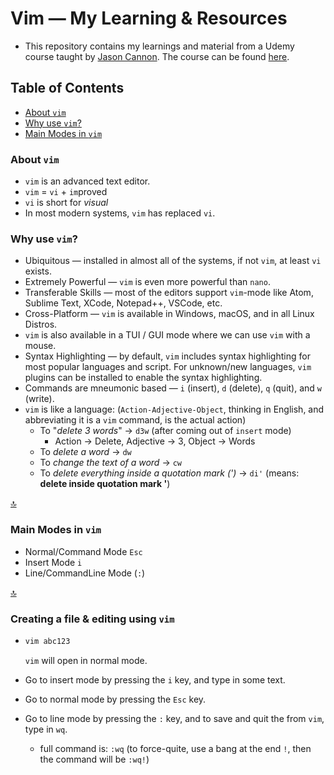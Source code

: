 # Vim &mdash; My Learning & Resources

- This repository contains my learnings and material from a Udemy course taught by [Jason Cannon](https://www.linkedin.com/in/jasonacannon/). The course can be found [here](https://www.udemy.com/course/vim-commands-cheat-sheet/).

## Table of Contents

- [About `vim`](#about-vim)
- [Why use `vim`?](#why-use-vim)
- [Main Modes in `vim`](#main-modes-in-vim)

### About `vim`

- `vim` is an advanced text editor.
- `vim` = `vi` + `im`proved
- `vi` is short for *visual*
- In most modern systems, `vim` has replaced `vi`.

### Why use `vim`?

- Ubiquitous &mdash; installed in almost all of the systems, if not `vim`, at least `vi` exists.
- Extremely Powerful &mdash; `vim` is even more powerful than `nano`.
- Transferable Skills &mdash; most of the editors support `vim`-mode like Atom, Sublime Text, XCode, Notepad++, VSCode, etc.
- Cross-Platform &mdash; `vim` is available in Windows, macOS, and in all Linux Distros.
- `vim` is also available in a TUI / GUI mode where we can use `vim` with a mouse.
- Syntax Highlighting &mdash; by default, `vim` includes syntax highlighting for most popular languages and script. For unknown/new languages, `vim` plugins can be installed to enable the syntax highlighting.
- Commands are mneumonic based &mdash; `i` (insert), `d` (delete), `q` (quit), and `w` (write).
- `vim` is like a language: (`Action-Adjective-Object`, thinking in English, and abbreviating it is a `vim` command, is the actual action)
  - To "*delete 3 words*" -> `d3w` (after coming out of `insert` mode)
    - Action -> Delete, Adjective -> 3, Object -> Words
  - To *delete a word* -> `dw`
  - To *change the text of a word* -> `cw`
  - To *delete everything inside a quotation mark (')* -> `di'` (means: **delete inside quotation mark '**)

[:top:](#table-of-contents)

### Main Modes in `vim`

- Normal/Command Mode `Esc`
- Insert Mode `i`
- Line/CommandLine Mode (`:`)

[:top:](#table-of-contents)

### Creating a file & editing using `vim`

- ```sh
  vim abc123
  ```

  `vim` will open in normal mode.

- Go to insert mode by pressing the `i` key, and type in some text.
- Go to normal mode by pressing the `Esc` key.
- Go to line mode by pressing the `:` key, and to save and quit the from `vim`, type in `wq`.
  - full command is: `:wq` (to force-quite, use a bang at the end `!`, then the command will be `:wq!`)
